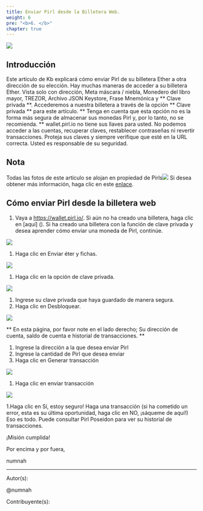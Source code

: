 ```yaml
---
title: Enviar Pirl desde la Billetera Web.
weight: 6
pre: "<b>6. </b>"
chapter: true
---
```

![](https://pirl.live/ipfs/QmbT59H33UqD1VH1sfbbcCcwUnEfXDauSrQPaE3XJkQ7GC)

## Introducción

Este artículo de Kb explicará cómo enviar Pirl de su billetera Ether a otra dirección de su elección. Hay muchas maneras de acceder a su billetera Ether. Vista solo con dirección, Meta máscara / niebla, Monedero del libro mayor, TREZOR, Archivo JSON Keystore, Frase Mnemónica y ** Clave privada **. Accederemos a nuestra billetera a través de la opción ** Clave privada ** para este artículo. ** Tenga en cuenta que esta opción no es la forma más segura de almacenar sus monedas Pirl y, por lo tanto, no se recomienda. ** wallet.pirl.io no tiene sus llaves para usted. No podemos acceder a las cuentas, recuperar claves, restablecer contraseñas ni revertir transacciones. Proteja sus claves y siempre verifique que esté en la URL correcta. Usted es responsable de su seguridad.

## Nota

Todas las fotos de este artículo se alojan en propiedad de Pirls![](https://pirl.live/ipfs/QmS42TAndn2RmtEtYLqAiv6dfnW6om6PPA1xn6Si2dxSG5) Si desea obtener más información, haga clic en este [enlace](https://docs.pirl.io/en/pirlcloud/cloudacess/overview/).

## Cómo enviar Pirl desde la billetera web

1.	Vaya a https://wallet.pirl.io/. Si aún no ha creado una billetera, haga clic en [aquí] (). Si ha creado una billetera con la función de clave privada y desea aprender cómo enviar una moneda de Pirl, continúe.

![](https://pirl.live/ipfs/QmRNgN47YY4LUUQzAu5yoE4DciDLvpt2snBe2bc8z2zFs5)

1.	Haga clic en Enviar éter y fichas.

![](https://pirl.live/ipfs/QmNeTzoA8wMYohZUbYqSzwjwL5pvKKyrgWCyVsTn3ZQzWe)

1.	Haga clic en la opción de clave privada.

![](https://pirl.live/ipfs/QmY93K7uGcfiDkDcn2px7qFiWdCcYSDDD4drp8t11CixzP)


1. Ingrese su clave privada que haya guardado de manera segura.
2. Haga clic en Desbloquear.


![](https://pirl.live/ipfs/QmPh4BFWMg6nhaZLj6EBzAuBFK3VCvLEQJyZcH1dNMFrdi)

** En esta página, por favor note en el lado derecho; Su dirección de cuenta, saldo de cuenta e historial de transacciones. **

1. Ingrese la dirección a la que desea enviar Pirl
2. Ingrese la cantidad de Pirl que desea enviar
3. Haga clic en Generar transacción

![](https://pirl.live/ipfs/QmdPNXDCaWsLzgq2aZgMCj6HVBNKHvj7avynECQPokpzLo)


1. Haga clic en enviar transacción

![](https://pirl.live/ipfs/QmdiUL55pfBjQgzEfLohafBcpc6DdVVdz3GADaiXWKUhmb)

1.Haga clic en Sí, estoy seguro! Haga una transacción (si ha cometido un error, esta es su última oportunidad, haga clic en NO, ¡sáqueme de aquí!)
Eso es todo. Puede consultar Pirl Poseidon para ver su historial de transacciones.

¡Misión cumplida!

Por encima y por fuera,

numnah



---
Autor(s):


@numnah


Contribuyente(s):

